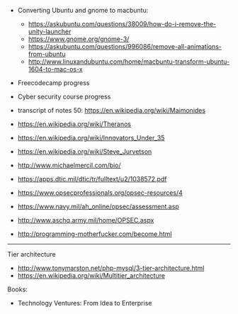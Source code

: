 - Converting Ubuntu and gnome to macbuntu:
  - https://askubuntu.com/questions/38009/how-do-i-remove-the-unity-launcher
  - https://www.gnome.org/gnome-3/
  - https://askubuntu.com/questions/996086/remove-all-animations-from-ubuntu
  - http://www.linuxandubuntu.com/home/macbuntu-transform-ubuntu-1604-to-mac-os-x
  
- Freecodecamp progress
- Cyber security course progress
- transcript of notes 
 50:
 https://en.wikipedia.org/wiki/Maimonides
 - https://en.wikipedia.org/wiki/Theranos
 - https://en.wikipedia.org/wiki/Innovators_Under_35
 - https://en.wikipedia.org/wiki/Steve_Jurvetson
 - http://www.michaelmercil.com/bio/
- https://apps.dtic.mil/dtic/tr/fulltext/u2/1038572.pdf
- https://www.opsecprofessionals.org/opsec-resources/4
- https://www.navy.mil/ah_online/opsec/assessment.asp
- http://www.aschq.army.mil/home/OPSEC.aspx
- http://programming-motherfucker.com/become.html

---
Tier architecture
- http://www.tonymarston.net/php-mysql/3-tier-architecture.html
- https://en.wikipedia.org/wiki/Multitier_architecture

Books: 
- Technology Ventures: From Idea to Enterprise
